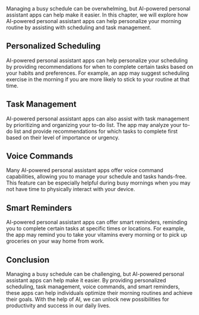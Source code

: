 

Managing a busy schedule can be overwhelming, but AI-powered personal assistant apps can help make it easier. In this chapter, we will explore how AI-powered personal assistant apps can help personalize your morning routine by assisting with scheduling and task management.

Personalized Scheduling
-----------------------

AI-powered personal assistant apps can help personalize your scheduling by providing recommendations for when to complete certain tasks based on your habits and preferences. For example, an app may suggest scheduling exercise in the morning if you are more likely to stick to your routine at that time.

Task Management
---------------

AI-powered personal assistant apps can also assist with task management by prioritizing and organizing your to-do list. The app may analyze your to-do list and provide recommendations for which tasks to complete first based on their level of importance or urgency.

Voice Commands
--------------

Many AI-powered personal assistant apps offer voice command capabilities, allowing you to manage your schedule and tasks hands-free. This feature can be especially helpful during busy mornings when you may not have time to physically interact with your device.

Smart Reminders
---------------

AI-powered personal assistant apps can offer smart reminders, reminding you to complete certain tasks at specific times or locations. For example, the app may remind you to take your vitamins every morning or to pick up groceries on your way home from work.

Conclusion
----------

Managing a busy schedule can be challenging, but AI-powered personal assistant apps can help make it easier. By providing personalized scheduling, task management, voice commands, and smart reminders, these apps can help individuals optimize their morning routines and achieve their goals. With the help of AI, we can unlock new possibilities for productivity and success in our daily lives.
